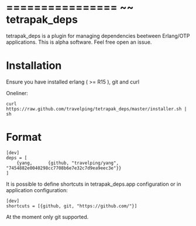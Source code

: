 ================
~~ tetrapak_deps
================

tetrapak_deps is a plugin for managing dependencies beetween Erlang/OTP applications. This is alpha software. Feel free open an issue.

Installation
============

Ensure you have installed erlang ( >= R15 ), git and curl

Oneliner:

    curl https://raw.github.com/travelping/tetrapak_deps/master/installer.sh | sh

Format
======

    [dev]
    deps = [
        {yang,      {github, "travelping/yang", "7454882e0040298cc7708b6e7e32c7d9ea9eec3e"}}
    ]

It is possible to define shortcuts in tetrapak_deps.app configuration or in application configuration:

    [dev]
    shortcuts = [{github, git, "https://github.com/"}]

At the moment only git supported.
